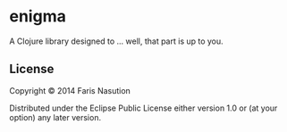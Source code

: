 # enigma

A Clojure library designed to ... well, that part is up to you.

## License

Copyright © 2014 Faris Nasution

Distributed under the Eclipse Public License either version 1.0 or (at
your option) any later version.
